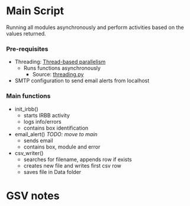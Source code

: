 <h1>Main Script</h1>
<p>Running all modules asynchronously and perform activities based on the values returned.</p>
<h3>Pre-requisites</h3>

- Threading: <a href="https://docs.python.org/3/library/threading.html">Thread-based parallelism</a>
  - Runs functions asynchronously
    - Source: <a href="https://github.com/python/cpython/blob/3.10/Lib/threading.py">threading.py</a>
- SMTP configuration to send email alerts from localhost

<h3>Main functions</h3>

- init_irbb()
  - starts IRBB activity
  - logs info/errors
  - contains box identification
- email_alert() _TODO: move to main_
  - sends email 
  - contains box, module and error
- csv_writer()
  - searches for filename, appends row if exists
  - creates new file and writes first csv row
  - saves file in Data folder

# GSV notes